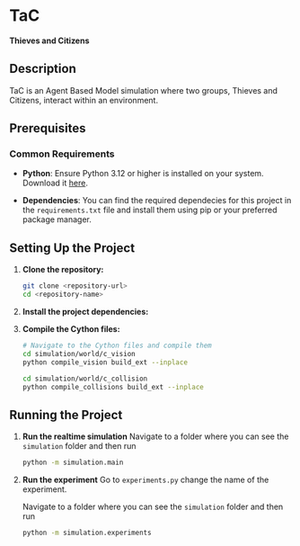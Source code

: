 # TaC
**Thieves and Citizens**

## Description

TaC is an Agent Based Model simulation where two groups, Thieves and Citizens, interact within an environment.

## Prerequisites

### Common Requirements
- **Python**: Ensure Python 3.12 or higher is installed on your system. Download it [here](https://www.python.org/downloads/).

- **Dependencies**: You can find the required dependecies for this project in the `requirements.txt` file and install them using pip or your preferred package manager.

## Setting Up the Project

1. **Clone the repository:**
   ```bash
   git clone <repository-url>
   cd <repository-name>
   ```

2. **Install the project dependencies:**
   
3. **Compile the Cython files:**
   ```bash
   # Navigate to the Cython files and compile them
   cd simulation/world/c_vision
   python compile_vision build_ext --inplace
   
   cd simulation/world/c_collision
   python compile_collisions build_ext --inplace
   ```

## Running the Project

1. **Run the realtime simulation**
   Navigate to a folder where you can see the `simulation` folder and then run
   ```bash
   python -m simulation.main
   ```

1. **Run the experiment**
   Go to `experiments.py` change the name of the 
   experiment.

   Navigate to a folder where you can see the `simulation` folder and then run
   ```bash
   python -m simulation.experiments
   ```